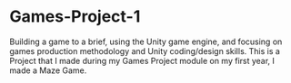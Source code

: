 # Games-Project-1
Building a game to a brief, using the Unity game engine, and focusing on games production methodology and Unity coding/design skills.
This is a Project that I made during my Games Project module on my first year, I made a Maze Game.
